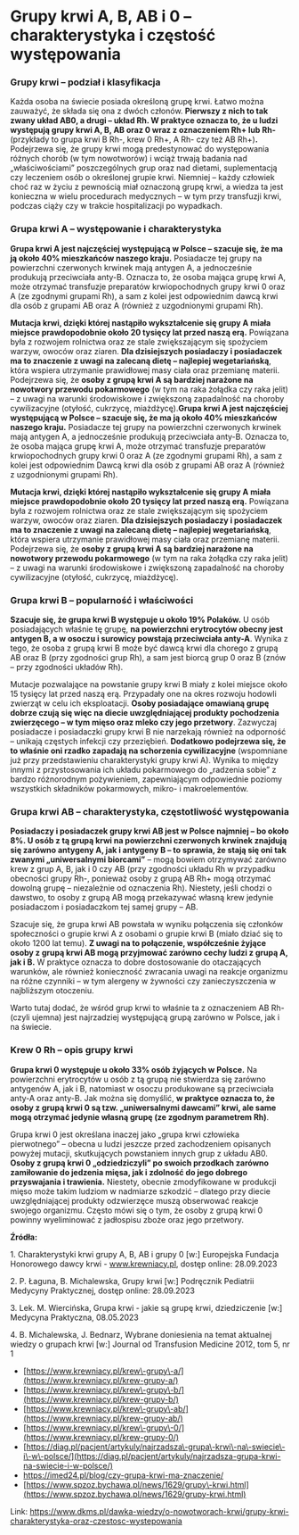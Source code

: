 # Grupy krwi A, B, AB i 0 – charakterystyka i częstość występowania

### Grupy krwi – podział i klasyfikacja


Każda osoba na świecie posiada określoną grupę krwi. Łatwo można zauważyć, że składa się ona z dwóch członów. **Pierwszy z nich to tak zwany układ AB0, a drugi – układ Rh. W praktyce oznacza to, że u ludzi występują grupy krwi A, B, AB oraz 0 wraz z oznaczeniem Rh\+ lub Rh\-** (przykłady to grupa krwi B Rh\-, krew 0 Rh\+, A Rh\- czy też AB Rh\+)**.** Podejrzewa się, że grupy krwi mogą predestynować do występowania różnych chorób (w tym nowotworów) i wciąż trwają badania nad „właściwościami” poszczególnych grup oraz nad dietami, suplementacją czy leczeniem osób o określonej grupie krwi. Niemniej – każdy człowiek choć raz w życiu z pewnością miał oznaczoną grupę krwi, a wiedza ta jest konieczna w wielu procedurach medycznych – w tym przy transfuzji krwi, podczas ciąży czy w trakcie hospitalizacji po wypadkach.


### Grupa krwi A – występowanie i charakterystyka


**Grupa krwi A jest najczęściej występującą w Polsce – szacuje się, że ma ją około 40% mieszkańców naszego kraju.** Posiadacze tej grupy na powierzchni czerwonych krwinek mają antygen A, a jednocześnie produkują przeciwciała anty\-B. Oznacza to, że osoba mająca grupę krwi A, może otrzymać transfuzje preparatów krwiopochodnych grupy krwi 0 oraz A (ze zgodnymi grupami Rh), a sam z kolei jest odpowiednim dawcą krwi dla osób z grupami AB oraz A (również z uzgodnionymi grupami Rh).


**Mutacja krwi, dzięki której nastąpiło wykształcenie się grupy A miała miejsce prawdopodobnie około 20 tysięcy lat przed naszą erą.** Powiązana była z rozwojem rolnictwa oraz ze stale zwiększającym się spożyciem warzyw, owoców oraz ziaren. **Dla dzisiejszych posiadaczy i posiadaczek ma to znaczenie z uwagi na zalecaną dietę – najlepiej wegetariańską**, która wspiera utrzymanie prawidłowej masy ciała oraz przemianę materii. Podejrzewa się, że **osoby z grupą krwi A są bardziej narażone na nowotwory przewodu pokarmowego** (w tym na raka żołądka czy raka jelit) – z uwagi na warunki środowiskowe i zwiększoną zapadalność na choroby cywilizacyjne (otyłość, cukrzycę, miażdżycę).**Grupa krwi A jest najczęściej występującą w Polsce – szacuje się, że ma ją około 40% mieszkańców naszego kraju.** Posiadacze tej grupy na powierzchni czerwonych krwinek mają antygen A, a jednocześnie produkują przeciwciała anty\-B. Oznacza to, że osoba mająca grupę krwi A, może otrzymać transfuzje preparatów krwiopochodnych grupy krwi 0 oraz A (ze zgodnymi grupami Rh), a sam z kolei jest odpowiednim Dawcą krwi dla osób z grupami AB oraz A (również z uzgodnionymi grupami Rh).


**Mutacja krwi, dzięki której nastąpiło wykształcenie się grupy A miała miejsce prawdopodobnie około 20 tysięcy lat przed naszą erą.** Powiązana była z rozwojem rolnictwa oraz ze stale zwiększającym się spożyciem warzyw, owoców oraz ziaren. **Dla dzisiejszych posiadaczy i posiadaczek ma to znaczenie z uwagi na zalecaną dietę – najlepiej wegetariańską**, która wspiera utrzymanie prawidłowej masy ciała oraz przemianę materii. Podejrzewa się, że **osoby z grupą krwi A są bardziej narażone na nowotwory przewodu pokarmowego** (w tym na raka żołądka czy raka jelit) – z uwagi na warunki środowiskowe i zwiększoną zapadalność na choroby cywilizacyjne (otyłość, cukrzycę, miażdżycę).


### Grupa krwi B – popularność i właściwości


**Szacuje się, że grupa krwi B występuje u około 19% Polaków.** U osób posiadających właśnie tę grupę, **na powierzchni erytrocytów obecny jest antygen B, a w osoczu i surowicy powstają przeciwciała anty\-A**. Wynika z tego, że osoba z grupą krwi B może być dawcą krwi dla chorego z grupą AB oraz B (przy zgodności grup Rh), a sam jest biorcą grup 0 oraz B (znów – przy zgodności układów Rh).


Mutacje pozwalające na powstanie grupy krwi B miały z kolei miejsce około 15 tysięcy lat przed naszą erą. Przypadały one na okres rozwoju hodowli zwierząt w celu ich eksploatacji. **Osoby posiadające omawianą grupę dobrze czują się więc na diecie uwzględniającej produkty pochodzenia zwierzęcego – w tym mięso oraz mleko czy jego przetwory**. Zazwyczaj posiadacze i posiadaczki grupy krwi B nie narzekają również na odporność – unikają częstych infekcji czy przeziębień. **Dodatkowo podejrzewa się, że to właśnie oni rzadko zapadają na schorzenia cywilizacyjne** (wspomniane już przy przedstawieniu charakterystyki grupy krwi A). Wynika to między innymi z przystosowania ich układu pokarmowego do „radzenia sobie” z bardzo różnorodnym pożywieniem, zapewniającym odpowiednie poziomy wszystkich składników pokarmowych, mikro\- i makroelementów.


### Grupa krwi AB – charakterystyka, częstotliwość występowania


**Posiadaczy i posiadaczek grupy krwi AB jest w Polsce najmniej – bo około 8%. U osób z tą grupą krwi na powierzchni czerwonych krwinek znajdują się zarówno antygeny A, jak i antygeny B – to sprawia, że stają się oni tak zwanymi „uniwersalnymi biorcami”** – mogą bowiem otrzymywać zarówno krew z grup A, B, jak i 0 czy AB (przy zgodności układu Rh w przypadku obecności grupy Rh\-, ponieważ osoby z grupą AB Rh\+ mogą otrzymać dowolną grupę – niezależnie od oznaczenia Rh). Niestety, jeśli chodzi o dawstwo, to osoby z grupą AB mogą przekazywać własną krew jedynie posiadaczom i posiadaczkom tej samej grupy – AB.


Szacuje się, że grupa krwi AB powstała w wyniku połączenia się członków społeczności o grupie krwi A z osobami o grupie krwi B (miało dziać się to około 1200 lat temu). **Z uwagi na to połączenie, współcześnie żyjące osoby z grupą krwi AB mogą przyjmować zarówno cechy ludzi z grupą A, jak i B.** W praktyce oznacza to dobre dostosowanie do otaczających warunków, ale również konieczność zwracania uwagi na reakcje organizmu na różne czynniki – w tym alergeny w żywności czy zanieczyszczenia w najbliższym otoczeniu.


Warto tutaj dodać, że wśród grup krwi to właśnie ta z oznaczeniem AB Rh\- (czyli ujemna) jest najrzadziej występującą grupą zarówno w Polsce, jak i na świecie.


### Krew 0 Rh – opis grupy krwi


**Grupa krwi 0 występuje u około 33% osób żyjących w Polsce.** Na powierzchni erytrocytów u osób z tą grupą nie stwierdza się zarówno antygenów A, jak i B, natomiast w osoczu produkowane są przeciwciała anty\-A oraz anty\-B. Jak można się domyślić, **w praktyce oznacza to, że osoby z grupą krwi 0 są tzw. „uniwersalnymi dawcami” krwi, ale same mogą otrzymać jedynie własną grupę (ze zgodnym parametrem Rh)**.


Grupa krwi 0 jest określana inaczej jako „grupa krwi człowieka pierwotnego” – obecna u ludzi jeszcze przed zachodzeniem opisanych powyżej mutacji, skutkujących powstaniem innych grup z układu AB0\. **Osoby z grupą krwi 0 „odziedziczyli” po swoich przodkach zarówno zamiłowanie do jedzenia mięsa, jak i zdolność do jego dobrego przyswajania i trawienia.** Niestety, obecnie zmodyfikowane w produkcji mięso może takim ludziom w nadmiarze szkodzić – dlatego przy diecie uwzględniającej produkty odzwierzęce muszą obserwować reakcje swojego organizmu. Często mówi się o tym, że osoby z grupą krwi 0 powinny wyeliminować z jadłospisu zboże oraz jego przetwory.


**Źródła:**


1\. Charakterystyki krwi grupy A, B, AB i grupy 0 \[w:] Europejska Fundacja Honorowego dawcy krwi \- www.krewniacy.pl, dostęp online: 28\.09\.2023


2\. P. Łaguna, B. Michalewska, Grupy krwi \[w:] Podręcznik Pediatrii Medycyny Praktycznej, dostęp online: 28\.09\.2023


3\. Lek. M. Wiercińska, Grupa krwi \- jakie są grupę krwi, dziedziczenie \[w:] Medycyna Praktyczna, 08\.05\.2023


4\. B. Michalewska, J. Bednarz, Wybrane doniesienia na temat aktualnej wiedzy o grupach krwi \[w:] Journal od Transfusion Medicine 2012, tom 5, nr 1


* [https://www.krewniacy.pl/krew\-grupy\-a/](https://www.krewniacy.pl/krew-grupy-a/)
* [https://www.krewniacy.pl/krew\-grupy\-b/](https://www.krewniacy.pl/krew-grupy-b/)
* [https://www.krewniacy.pl/krew\-grupy\-ab/](https://www.krewniacy.pl/krew-grupy-ab/)
* [https://www.krewniacy.pl/krew\-grupy\-0/](https://www.krewniacy.pl/krew-grupy-0/)
* [https://diag.pl/pacjent/artykuly/najrzadsza\-grupa\-krwi\-na\-swiecie\-i\-w\-polsce/](https://diag.pl/pacjent/artykuly/najrzadsza-grupa-krwi-na-swiecie-i-w-polsce/)
* [https://imed24\.pl/blog/czy\-grupa\-krwi\-ma\-znaczenie/](https://imed24.pl/blog/czy-grupa-krwi-ma-znaczenie/)
* [https://www.spzoz.bychawa.pl/news/1629/grupy\-krwi.html](https://www.spzoz.bychawa.pl/news/1629/grupy-krwi.html)


Link: https://www.dkms.pl/dawka-wiedzy/o-nowotworach-krwi/grupy-krwi-charakterystyka-oraz-czestosc-wystepowania
